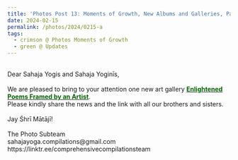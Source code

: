 ```yaml
---
title: 'Photos Post 13: Moments of Growth, New Albums and Galleries, Part 14'
date: 2024-02-15
permalink: /photos/2024/0215-a
tags:
  - crimson @ Photos Moments of Growth
  - green @ Updates
---
```


<p>
<br>
Dear Sahaja Yogis and Sahaja Yoginīs,<br>
<br>
We are pleased to bring to your attention one new art gallery <a href="https://imageevent.com/sahaja/art/enlightenedpoemsframedbyedsaugstad"><font color="DarkGreen"><b>Enlightened Poems Framed by an Artist</b></font></a>.<br>
Please kindly share the news and the link with all our brothers and sisters.<br>
<br>
Jay Śhrī Mātājī!<br>
<br>
The Photo Subteam<br>
sahajayoga.compilations@gmail.com<br>
https://linktr.ee/comprehensivecompilationsteam<br>
</p>